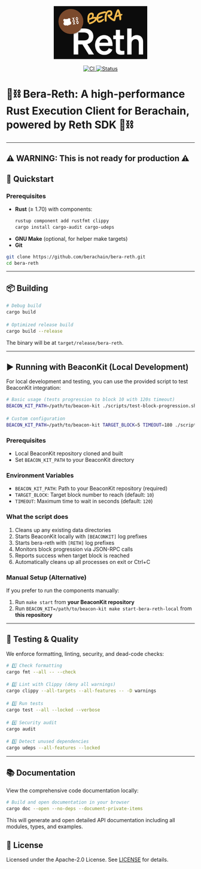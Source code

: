 <div align="center">

<img src="assets/bera-reth.png" alt="Logo" width="250"/>

<p>
  <a href="https://github.com/berachain/bera-reth/actions/workflows/ci.yml">
    <img src="https://github.com/berachain/bera-reth/actions/workflows/ci.yml/badge.svg" alt="CI"/>
  </a>
  <a href="https://github.com/berachain/bera-reth">
    <img src="https://img.shields.io/badge/status-in%20development-yellow.svg" alt="Status"/>
  </a>
</p>

</div>

# 🐻⛓️ Bera-Reth: A high-performance Rust Execution Client for Berachain, powered by Reth SDK 🐻⛓️

---

## ⚠️ WARNING: This is not ready for production ⚠️

## 🚀 Quickstart

### Prerequisites

- **Rust** (≥ 1.70) with components:
  ```bash
  rustup component add rustfmt clippy
  cargo install cargo-audit cargo-udeps
  ```
- **GNU Make** (optional, for helper make targets)
- **Git**

```bash
git clone https://github.com/berachain/bera-reth.git
cd bera-reth
```

---

## 📦 Building

```bash
# Debug build
cargo build

# Optimized release build
cargo build --release
```

The binary will be at `target/release/bera-reth`.

---

## ▶️ Running with BeaconKit (Local Development)

For local development and testing, you can use the provided script to test BeaconKit integration:

```bash
# Basic usage (tests progression to block 10 with 120s timeout)
BEACON_KIT_PATH=/path/to/beacon-kit ./scripts/test-block-progression.sh

# Custom configuration
BEACON_KIT_PATH=/path/to/beacon-kit TARGET_BLOCK=5 TIMEOUT=180 ./scripts/test-block-progression.sh
```

### Prerequisites

- Local BeaconKit repository cloned and built
- Set `BEACON_KIT_PATH` to your BeaconKit directory

### Environment Variables

- `BEACON_KIT_PATH`: Path to your BeaconKit repository (required)
- `TARGET_BLOCK`: Target block number to reach (default: `10`)
- `TIMEOUT`: Maximum time to wait in seconds (default: `120`)

### What the script does

1. Cleans up any existing data directories
2. Starts BeaconKit locally with `[BEACONKIT]` log prefixes
3. Starts bera-reth with `[RETH]` log prefixes
4. Monitors block progression via JSON-RPC calls
5. Reports success when target block is reached
6. Automatically cleans up all processes on exit or Ctrl+C

### Manual Setup (Alternative)

If you prefer to run the components manually:

1. Run `make start` from **your BeaconKit repository**
2. Run `BEACON_KIT=/path/to/beacon-kit make start-bera-reth-local` from **this repository**

---

## 🔧 Testing & Quality

We enforce formatting, linting, security, and dead-code checks:

```bash
# 1️⃣ Check formatting
cargo fmt --all -- --check

# 2️⃣ Lint with Clippy (deny all warnings)
cargo clippy --all-targets --all-features -- -D warnings

# 3️⃣ Run tests
cargo test --all --locked --verbose

# 4️⃣ Security audit
cargo audit

# 5️⃣ Detect unused dependencies
cargo udeps --all-features --locked
```

---

## 📚 Documentation

View the comprehensive code documentation locally:

```bash
# Build and open documentation in your browser
cargo doc --open --no-deps --document-private-items
```

This will generate and open detailed API documentation including all modules, types, and examples.

## 📜 License

Licensed under the Apache-2.0 License. See [LICENSE](LICENSE) for details.
